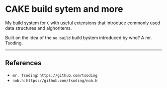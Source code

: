 # CAKE build sytem and more

My build system for `C` with useful extensions that introduce commonly used data structures and alghoritems.

Built on the idea of the `no build` build bystem introduced by who? A mr. Tsoding.

---

## References

- `mr. Tsoding`: `https://github.com/tsoding`
- `nob.h`: `https://github.com/tsoding/nob.h`
